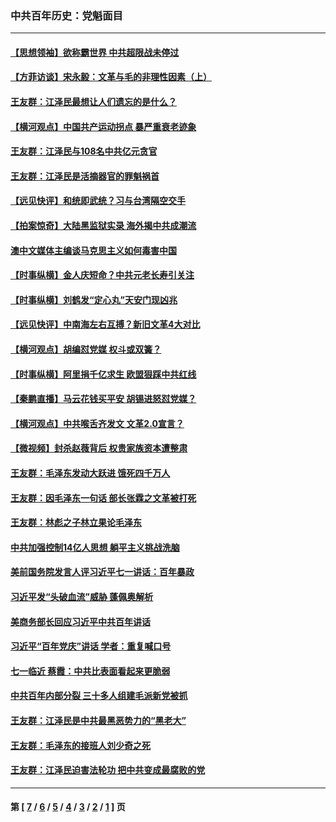 ### 中共百年历史：党魁面目
---
#### [【思想领袖】欲称霸世界 中共超限战未停过](../../pages/nf1176107/n13745142.md?09070430) 
#### [【方菲访谈】宋永毅：文革与毛的非理性因素（上）](../../pages/nf1176107/n13469956.md?09070430) 
#### [王友群：江泽民最想让人们遗忘的是什么？](../../pages/nf1176107/n13408949.md?09070430) 
#### [【横河观点】中国共产运动拐点 暴严重衰老迹象](../../pages/nf1176107/n13388333.md?09070430) 
#### [王友群：江泽民与108名中共亿元贪官](../../pages/nf1176107/n13352358.md?09070430) 
#### [王友群：江泽民是活摘器官的罪魁祸首](../../pages/nf1176107/n13336903.md?09070430) 
#### [【远见快评】和统即武统？习与台湾隔空交手](../../pages/nf1176107/n13297739.md?09070430) 
#### [【拍案惊奇】大陆黑监狱实录 海外揭中共成潮流](../../pages/nf1176107/n13288853.md?09070430) 
#### [澳中文媒体主编谈马克思主义如何毒害中国](../../pages/nf1176107/n13257387.md?09070430) 
#### [【时事纵横】金人庆短命？中共元老长寿引关注](../../pages/nf1176107/n13217934.md?09070430) 
#### [【时事纵横】刘鹤发“定心丸”天安门现凶兆](../../pages/nf1176107/n13215416.md?09070430) 
#### [【远见快评】中南海左右互搏？新旧文革4大对比](../../pages/nf1176107/n13214745.md?09070430) 
#### [【横河观点】胡编怼党媒 权斗或双簧？](../../pages/nf1176107/n13210864.md?09070430) 
#### [【时事纵横】阿里捐千亿求生 欧盟狠踩中共红线](../../pages/nf1176107/n13206431.md?09070430) 
#### [【秦鹏直播】马云花钱买平安 胡锡进怒怼党媒？](../../pages/nf1176107/n13206392.md?09070430) 
#### [【横河观点】中共喉舌齐发文 文革2.0宣言？](../../pages/nf1176107/n13201248.md?09070430) 
#### [【微视频】封杀赵薇背后 权贵家族资本遭整肃](../../pages/nf1176107/n13197798.md?09070430) 
#### [王友群：毛泽东发动大跃进 饿死四千万人](../../pages/nf1176107/n13177158.md?09070430) 
#### [王友群：因毛泽东一句话 部长张霖之文革被打死](../../pages/nf1176107/n13161711.md?09070430) 
#### [王友群：林彪之子林立果论毛泽东](../../pages/nf1176107/n13128622.md?09070430) 
#### [中共加强控制14亿人思想 躺平主义挑战洗脑](../../pages/nf1176107/n13094299.md?09070430) 
#### [美前国务院发言人评习近平七一讲话：百年暴政](../../pages/nf1176107/n13066986.md?09070430) 
#### [习近平发“头破血流”威胁 蓬佩奥解析](../../pages/nf1176107/n13063604.md?09070430) 
#### [美商务部长回应习近平中共百年讲话](../../pages/nf1176107/n13062903.md?09070430) 
#### [习近平“百年党庆”讲话 学者：重复喊口号](../../pages/nf1176107/n13061411.md?09070430) 
#### [七一临近 蔡霞：中共比表面看起来更脆弱](../../pages/nf1176107/n13056418.md?09070430) 
#### [中共百年内部分裂 三十多人组建毛派新党被抓](../../pages/nf1176107/n13044023.md?09070430) 
#### [王友群：江泽民是中共最黑恶势力的“黑老大”](../../pages/nf1176107/n13022180.md?09070430) 
#### [王友群：毛泽东的接班人刘少奇之死](../../pages/nf1176107/n12991772.md?09070430) 
#### [王友群：江泽民迫害法轮功 把中共变成最腐败的党](../../pages/nf1176107/n12947347.md?09070430) 

---
#### 第 [ [7](./7.md?09070430) / [6](./6.md?09070430) / [5](./5.md?09070430) / [4](./4.md?09070430) / [3](./3.md?09070430) / [2](./2.md?09070430) / [1](./1.md?09070430) ] 页
